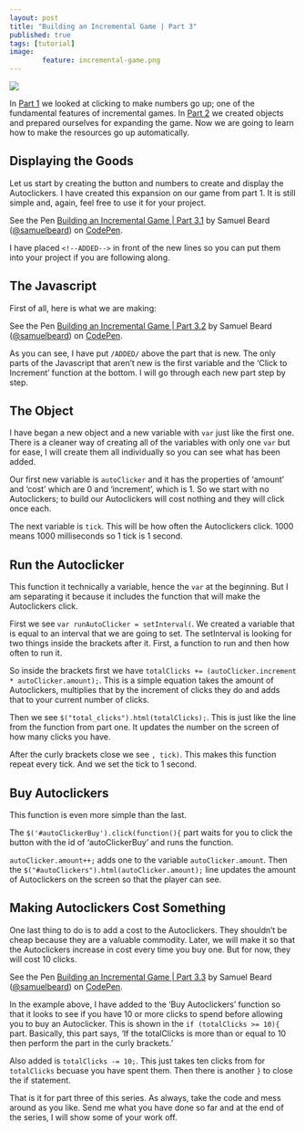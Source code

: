```yaml
---
layout: post
title: "Building an Incremental Game | Part 3"
published: true
tags: [tutorial]
image:
        feature: incremental-game.png
---
```


![](https://github.com/samuelbeard/samuelbeard.github.io/blob/master/images/blogimg1.jpg?raw=true)

In [Part 1](http://samuelbeard.github.io/building-an-incremental-game-part-1/) we looked at clicking to make numbers go up; one of the fundamental features of incremental games. In [Part 2](http://samuelbeard.github.io/building-an-incremental-game-part-2/) we created objects and prepared ourselves for expanding the game. Now we are going to learn how to make the resources go up automatically.

## Displaying the Goods
Let us start by creating the button and numbers to create and display the Autoclickers. I have created this expansion on our game from part 1. It is still simple and, again, feel free to use it for your project.

<p data-height="268" data-theme-id="22779" data-slug-hash="ZWBKZv" data-default-tab="result" data-user="samuelbeard" class="codepen">See the Pen <a href="http://codepen.io/samuelbeard/pen/ZWBKZv/">Building an Incremental Game | Part 3.1</a> by Samuel Beard (<a href="http://codepen.io/samuelbeard">@samuelbeard</a>) on <a href="http://codepen.io">CodePen</a>.</p>
<script async src="//assets.codepen.io/assets/embed/ei.js"></script>

I have placed `<!--ADDED-->` in front of the new lines so you can put them into your project if you are following along.

## The Javascript
First of all, here is what we are making:

<p data-height="268" data-theme-id="22779" data-slug-hash="MybmMO" data-default-tab="result" data-user="samuelbeard" class="codepen">See the Pen <a href="http://codepen.io/samuelbeard/pen/MybmMO/">Building an Incremental Game | Part 3.2</a> by Samuel Beard (<a href="http://codepen.io/samuelbeard">@samuelbeard</a>) on <a href="http://codepen.io">CodePen</a>.</p>
<script async src="//assets.codepen.io/assets/embed/ei.js"></script>

As you can see, I have put `/ADDED/` above the part that is new. The only parts of the Javascript that aren’t new is the first variable and the ‘Click to Increment’ function at the bottom. I will go through each new part step by step.

## The Object
I have began a new object and a new variable with `var` just like the first one. There is a cleaner way of creating all of the variables with only one `var` but for ease, I will create them all individually so you can see what has been added.

Our first new variable is `autoClicker` and it has the properties of ‘amount’ and ‘cost’ which are 0 and ‘increment’, which is 1. So we start with no Autoclickers; to build our Autoclickers will cost nothing and they will click once each.

The next variable is `tick`. This will be how often the Autoclickers click. 1000 means 1000 milliseconds so 1 tick is 1 second.

## Run the Autoclicker
This function it technically a variable, hence the `var` at the beginning. But I am separating it because it includes the function that will make the Autoclickers click.

First we see `var runAutoClicker = setInterval(`. We created a variable that is equal to an interval that we are going to set. The setInterval is looking for two things inside the brackets after it. First, a function to run and then how often to run it.

So inside the brackets first we have `totalClicks += (autoClicker.increment * autoClicker.amount);`. This is a simple equation takes the amount of Autoclickers, multiplies that by the increment of clicks they do and adds that to your current number of clicks.

Then we see `$("total_clicks").html(totalClicks);`. This is just like the line from the function from part one. It updates the number on the screen of how many clicks you have.

After the curly brackets close we see `, tick)`. This makes this function repeat every tick. And we set the tick to 1 second.

## Buy Autoclickers
This function is even more simple than the last.

The `$('#autoClickerBuy').click(function(){` part waits for you to click the button with the id of ‘autoClickerBuy’ and runs the function.

`autoClicker.amount++;` adds one to the variable `autoClicker.amount`. Then the `$("#autoClickers").html(autoClicker.amount);` line updates the amount of Autoclickers on the screen so that the player can see.

## Making Autoclickers Cost Something
One last thing to do is to add a cost to the Autoclickers. They shouldn’t be cheap because they are a valuable commodity. Later, we will make it so that the Autoclickers increase in cost every time you buy one. But for now, they will cost 10 clicks.

<p data-height="268" data-theme-id="22779" data-slug-hash="MyboKQ" data-default-tab="result" data-user="samuelbeard" class="codepen">See the Pen <a href="http://codepen.io/samuelbeard/pen/MyboKQ/">Building an Incremental Game | Part 3.3</a> by Samuel Beard (<a href="http://codepen.io/samuelbeard">@samuelbeard</a>) on <a href="http://codepen.io">CodePen</a>.</p>
<script async src="//assets.codepen.io/assets/embed/ei.js"></script>

In the example above, I have added to the ‘Buy Autoclickers’ function so that it looks to see if you have 10 or more clicks to spend before allowing you to buy an Autoclicker. This is shown in the `if (totalClicks >= 10){` part. Basically, this part says, ‘If the totalClicks is more than or equal to 10 then perform the part in the curly brackets.’

Also added is `totalClicks -= 10;`. This just takes ten clicks from for `totalClicks` becuase you have spent them. Then there is another `}` to close the if statement.

That is it for part three of this series. As always, take the code and mess around as you like. Send me what you have done so far and at the end of the series, I will show some of your work off.
